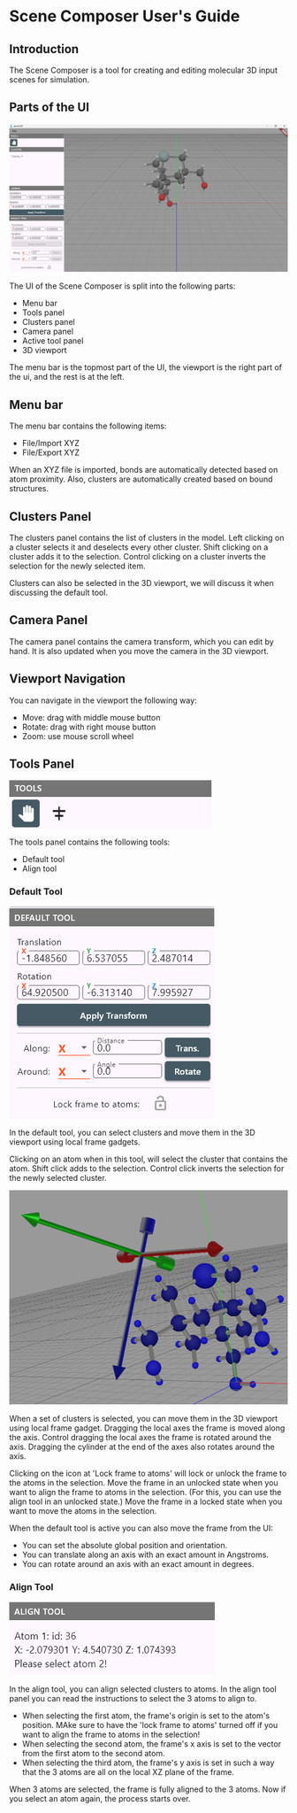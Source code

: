 # Scene Composer User's Guide

## Introduction

The Scene Composer is a tool for creating and editing molecular 3D input scenes for simulation.

## Parts of the UI

![UI](./scene_composer_users_guide_images/ui.png)

The UI of the Scene Composer is split into the following parts:

- Menu bar
- Tools panel
- Clusters panel
- Camera panel
- Active tool panel
- 3D viewport

The menu bar is the topmost part of the UI, the viewport is the right part of the ui, and the rest is at the left.

## Menu bar

The menu bar contains the following items:

- File/Import XYZ
- File/Export XYZ

When an XYZ file is imported, bonds are automatically detected based on atom proximity. Also, clusters are automatically
created based on bound structures.

## Clusters Panel

The clusters panel contains the list of clusters in the model.
Left clicking on a cluster selects it and deselects every other cluster.
Shift clicking on a cluster adds it to the selection.
Control clicking on a cluster inverts the selection for the newly selected item.

Clusters can also be selected in the 3D viewport, we will discuss it when discussing the default tool.

## Camera Panel

The camera panel contains the camera transform, which you can edit by hand. It is also updated when you move the camera in the 3D viewport.

## Viewport Navigation

You can navigate in the viewport the following way:

- Move: drag with middle mouse button
- Rotate: drag with right mouse button
- Zoom: use mouse scroll wheel

## Tools Panel

![Tools panel](./scene_composer_users_guide_images/tools.png)

The tools panel contains the following tools:

- Default tool
- Align tool

### Default Tool

![Default tool](./scene_composer_users_guide_images/default_tool.png)

In the default tool, you can select clusters and move them in the 3D viewport using local frame gadgets.

Clicking on an atom when in this tool, will select the cluster that contains the atom.
Shift click adds to the selection.
Control click inverts the selection for the newly selected cluster.


![Gadget](./scene_composer_users_guide_images/gadget.png)

When a set of clusters is selected, you can move them in the 3D viewport using local frame gadget.
Dragging the local axes the frame is moved along the axis.
Control dragging the local axes the frame is rotated around the axis.
Dragging the cylinder at the end of the axes also rotates around the axis.

Clicking on the icon at 'Lock frame to atoms' will lock or unlock the frame to the atoms in the selection.
Move the frame in an unlocked state when you want to align the frame to atoms in the selection. (For this,
you can use the align tool in an unlocked state.)
Move the frame in a locked state when you want to move the atoms in the selection.

When the default tool is active you can also move the frame from the UI:
- You can set the absolute global position and orientation.
- You can translate along an axis with an exact amount in Angstroms.
- You can rotate around an axis with an exact amount in degrees.

### Align Tool

![Align tool](./scene_composer_users_guide_images/align_tool.png)

In the align tool, you can align selected clusters to atoms.
In the align tool panel you can read the instructions to select the 3 atoms to align to.

- When selecting the first atom, the frame's origin is set to the atom's position. MAke sure to have the 'lock frame to atoms' turned off if you want to align the frame to atoms in the selection!
- When selecting the second atom, the frame's x axis is set to the vector from the first atom to the second atom.
- When selecting the third atom, the frame's y axis is set in such a way that the 3 atoms are all on the local XZ plane of the frame.

When 3 atoms are selected, the frame is fully aligned to the 3 atoms. Now if you select an atom again,
the process starts over.
